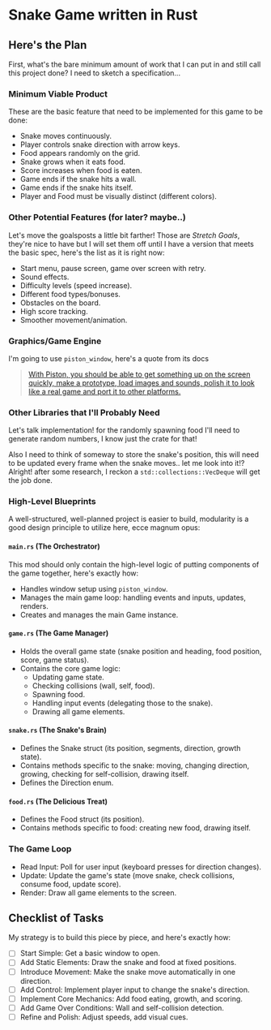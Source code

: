 # Snake Game written in Rust

## Here's the Plan

First, what's the bare minimum amount of work that I can put in and still
call this project done? I need to sketch a specification...

### Minimum Viable Product

These are the basic feature that need to be implemented for this game
to be done:

- Snake moves continuously.
- Player controls snake direction with arrow keys.
- Food appears randomly on the grid.
- Snake grows when it eats food.
- Score increases when food is eaten.
- Game ends if the snake hits a wall.
- Game ends if the snake hits itself.
- Player and Food must be visually distinct (different colors).

### Other Potential Features (for later? maybe..)

Let's move the goalsposts a little bit farther! Those are _Stretch Goals_,
they're nice to have but I will set them off until I have a version that
meets the basic spec, here's the list as it is right now:

- Start menu, pause screen, game over screen with retry.
- Sound effects.
- Difficulty levels (speed increase).
- Different food types/bonuses.
- Obstacles on the board.
- High score tracking.
- Smoother movement/animation.

### Graphics/Game Engine

I'm going to use `piston_window`, here's a quote from its docs

> [With Piston, you should be able to get something up on the screen quickly, make a prototype, load images and sounds, polish it to look like a real game and port it to other platforms.](https://github.com/PistonDevelopers/piston/blob/master/GUIDE.md#:~:text=With%20Piston%2C%20you%20should%20be%20able%20to%20get%20something%20up%20on%20the%20screen%20quickly%2C%20make%20a%20prototype%2C%20load%20images%20and%20sounds%2C%20polish%20it%20to%20look%20like%20a%20real%20game%20and%20port%20it%20to%20other%20platforms.)

### Other Libraries that I'll Probably Need

Let's talk implementation! for the randomly spawning food I'll need
to generate random numbers, I know just the crate for that!

Also I need to think of someway to store the snake's position, this will
need to be updated every frame when the snake moves.. let me look into it!?
Alright! after some research, I reckon a `std::collections::VecDeque`
will get the job done.

### High-Level Blueprints

A well-structured, well-planned project is easier to build, modularity is
a good design principle to utilize here, ecce magnum opus:

#### **`main.rs`** (The Orchestrator)

This mod should only contain the high-level logic of putting components
of the game together, here's exactly how:

- Handles window setup using `piston_window`.
- Manages the main game loop: handling events and inputs, updates, renders.
- Creates and manages the main Game instance.

#### **`game.rs`** (The Game Manager)

- Holds the overall game state (snake position and heading, food position,
  score, game status).
- Contains the core game logic:
  - Updating game state.
  - Checking collisions (wall, self, food).
  - Spawning food.
  - Handling input events (delegating those to the snake).
  - Drawing all game elements.

#### **`snake.rs`** (The Snake's Brain)

- Defines the Snake struct (its position, segments, direction, growth state).
- Contains methods specific to the snake: moving, changing direction, growing,
  checking for self-collision, drawing itself.
- Defines the Direction enum.

#### **`food.rs`** (The Delicious Treat)

- Defines the Food struct (its position).
- Contains methods specific to food: creating new food, drawing itself.

### The Game Loop

- Read Input: Poll for user input (keyboard presses for direction changes).
- Update: Update the game's state (move snake, check collisions, consume
  food, update score).
- Render: Draw all game elements to the screen.

## Checklist of Tasks

My strategy is to build this piece by piece, and here's exactly how:

- [ ] Start Simple: Get a basic window to open.
- [ ] Add Static Elements: Draw the snake and food at fixed positions.
- [ ] Introduce Movement: Make the snake move automatically in one direction.
- [ ] Add Control: Implement player input to change the snake's direction.
- [ ] Implement Core Mechanics: Add food eating, growth, and scoring.
- [ ] Add Game Over Conditions: Wall and self-collision detection.
- [ ] Refine and Polish: Adjust speeds, add visual cues.
